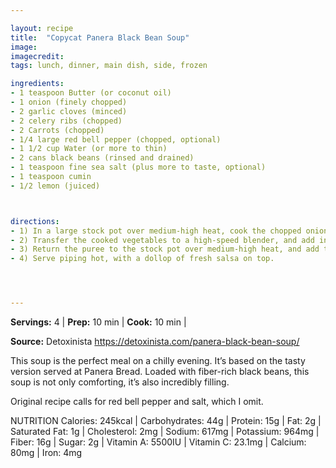```yaml
---

layout: recipe
title:  "Copycat Panera Black Bean Soup"
image: 
imagecredit: 
tags: lunch, dinner, main dish, side, frozen

ingredients:
- 1 teaspoon Butter (or coconut oil)
- 1 onion (finely chopped)
- 2 garlic cloves (minced)
- 2 celery ribs (chopped)
- 2 Carrots (chopped)
- 1/4 large red bell pepper (chopped, optional)
- 1 1/2 cup Water (or more to thin)
- 2 cans black beans (rinsed and drained)
- 1 teaspoon fine sea salt (plus more to taste, optional)
- 1 teaspoon cumin
- 1/2 lemon (juiced)



directions:
- 1) In a large stock pot over medium-high heat, cook the chopped onion, carrots, celery, garlic and red pepper in a pat of butter or coconut oil for about 10 minutes, until tender.
- 2) Transfer the cooked vegetables to a high-speed blender, and add in the water and 1/2 a can of black beans. Process until a smooth puree is formed.
- 3) Return the puree to the stock pot over medium-high heat, and add the remaining black beans, cumin, salt and lemon juice. If you'd like a thinner soup, feel free to add a bit more water, and any additional seasoning, to taste.
- 4) Serve piping hot, with a dollop of fresh salsa on top.




---
```


**Servings:** 4 | **Prep:** 10 min | **Cook:** 10 min | 

**Source:** Detoxinista https://detoxinista.com/panera-black-bean-soup/

This soup is the perfect meal on a chilly evening. It’s based on the tasty version served at Panera Bread. Loaded with fiber-rich black beans, this soup is not only comforting, it’s also incredibly filling.

Original recipe calls for red bell pepper and salt, which I omit.

NUTRITION Calories: 245kcal | Carbohydrates: 44g | Protein: 15g | Fat: 2g | Saturated Fat: 1g | Cholesterol: 2mg | Sodium: 617mg | Potassium: 964mg | Fiber: 16g | Sugar: 2g | Vitamin A: 5500IU | Vitamin C: 23.1mg | Calcium: 80mg | Iron: 4mg
